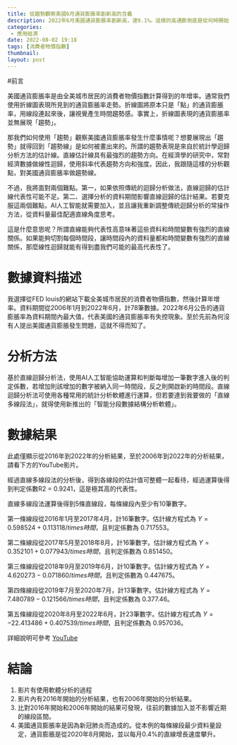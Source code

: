 ```yaml
---
title: 從趨勢觀察美國6月通貨膨脹率創新高的含義
description: 2022年6月美國通貨膨脹率創新高，達9.1%。這樣的高通膨倒底是從何時開始，其趨勢又是如何？從數據的角度我們該怎麼看這件事情呢?
categories:
 - 應用經濟
date: 2022-08-02 19:18
tags: [消費者物價指數]
thumbnail: 
layout: post
---
```


#前言

美國通貨膨脹率是由全美城市居民的消費者物價指數計算得到的年增率。通常我們使用折線圖表現所見到的通貨膨脹率走勢。折線圖將原本只是「點」的通貨膨脹率，用線段連起來後，讓視覺產生時間趨勢感。事實上，折線圖表現的通貨膨脹率並無展現「趨勢」。

那我們如何使用「趨勢」觀察美國通貨膨脹率發生什麼事情呢？想要展現出「趨勢」就得回到「趨勢線」是如何被畫出來的。所謂的趨勢表現是來自於統計學迴歸分析方法的估計線。直線估計線具有最強烈的趨勢方向。在經濟學的研究中，常對經濟數據做線性迴歸，使用斜率代表趨勢方向和強度。因此，我跟隨這樣的分析觀點，對美國通貨膨脹率做趨勢線。

不過，我將面對兩個難點。第一，如果依照傳統的迴歸分析做法，直線迴歸的估計線代表性可能不足。第二、選擇分析的資料期間影響直線迴歸的估計結果。若要克服這兩個難點，AI人工智能就需要加入，並且讓我重新調整傳統迴歸分析的常操作方法，從資料量最佳配適直線角度思考。

這是什麼意思呢？所謂直線能夠代表性高意味著這些資料和時間變數有強烈的直線關係。如果能夠切割每個時間段，讓時間段內的資料量都和時間變數有強烈的直線關係，那麼線性迴歸就能有得到盡我們可能的最高代表性了。


# 數據資料描述

我選擇從FED louis的網站下載全美城市居民的消費者物價指數，然後計算年增率。資料期間從2006年1月到2022年6月，計78筆數據。2022年6月公告的通貨膨脹率為資料期間內最大值，代表美國的通貨膨脹率有失控現象。至於先前為何沒有人提出美國通貨膨脹發生問題，這就不得而知了。

# 分析方法

基於直線迴歸分析法，使用AI人工智能協助運算和判斷每增加一筆數字進入後的判定係數，若增加則該增加的數字被納入同一時間段，反之則開啟新的時間段。直線迴歸分析法可使用各種常用的統計分析軟體進行運算，但若要達到我要做的「直線多線段法」，就得使用新推出的「智能分段數據結構分析軟體」。


# 數據結果

此處僅顯示從2016年到2022年的分析結果，至於2006年到2022年的分析結果，請看下方的YouTube影片。

經過直線多線段法的分析後，得到各線段的估計值可整體一起看待，經過運算後得到判定係數R2 = 0.9241，這是極其高的代表性。

直線多線段法運算後得到5條直線段，每條線段內至少有10筆數字。

第一條線段從2016年1月至2017年4月，計16筆數字。估計線方程式為 $Y = 0.598524 + 0.113118 /times 時間$，且判定係數為 0.717553。

第二條線段從2017年5月至2018年8月，計16筆數字。估計線方程式為 $Y = 0.352101 + 0.077943 /times 時間$，且判定係數為 0.851450。

第三條線段從2018年9月至2019年6月，計10筆數字。估計線方程式為 $Y = 4.620273 - 0.071860 /times 時間$，且判定係數為 0.447675。

第四條線段從2019年7月至2020年7月，計13筆數字。估計線方程式為 $Y = 7.480789 - 0.121566 /times 時間$，且判定係數為 0.377.46。

第五條線段從2020年8月至2022年6月，計23筆數字。估計線方程式為 $Y = -22.413486 + 0.407539 /times 時間$，且判定係數為 0.957036。



詳細說明可參考 [YouTube](https://www.youtube.com/watch?v=obrr8ztBBK0)

# 結論

1. 影片有使用軟體分析的過程
2. 影片內有2016年開始的分析結果，也有2006年開始的分析結果。
3. 比對2016年開始和2006年開始的結果可發現，往前的數據加入並不影響近期的線段區間。
4. 美國通貨膨脹率是因為新冠肺炎而造成的。從本例的每條線段最少資料量設定，通貨膨脹是從2020年8月開始，並以每月0.4%的直線增長速度攀升。
